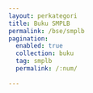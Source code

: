 ```yaml
---
layout: perkategori
title: Buku SMPLB
permalink: /bse/smplb
pagination: 
  enabled: true
  collection: buku
  tag: smplb
  permalink: /:num/
  
---
```

